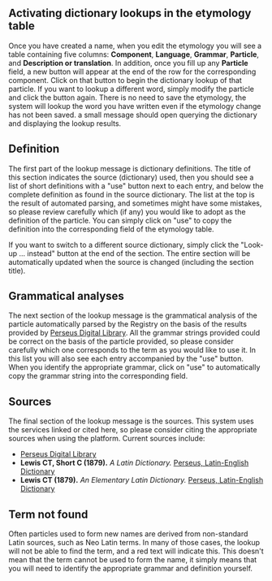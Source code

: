 ## Activating dictionary lookups in the etymology table

Once you have created a name, when you edit the etymology you will see a table
containing five columns: **Component**, **Language**, **Grammar**, **Particle**,
and **Description or translation**. In addition, once you fill up any
**Particle** field, a new <i class="fas fa-book"> </i> button will appear at the
end of the row for the corresponding component. Click on that button to begin
the dictionary lookup of that particle. If you want to lookup a different word,
simply modify the particle and click the button again. There is no need to save
the etymology, the system will lookup the word you have written even if the
etymology change has not been saved. a small message should open querying the
dictionary and displaying the lookup results.

## Definition

The first part of the lookup message is dictionary definitions. The title of
this section indicates the source (dictionary) used, then you should see a list
of short definitions with a "use" button next to each entry, and below the
complete definition as found in the source dictionary. The list at the top is
the result of automated parsing, and sometimes might have some mistakes, so
please review carefully which (if any) you would like to adopt as the definition
of the particle. You can simply click on "use" to copy the definition into the
corresponding field of the etymology table.

If you want to switch to a different source dictionary, simply click the
<i class="fas fa-exchange"> </i> "Look-up ... instead" button at the end of the
section. The entire section will be automatically updated when the source is
changed (including the section title).

## Grammatical analyses

The next section of the lookup message is the grammatical analysis of the
particle automatically parsed by the Registry on the basis of the results
provided by [Perseus Digital Library](https://www.perseus.tufts.edu/hopper/).
All the grammar strings provided could be correct on the basis of the particle
provided, so please consider carefully which one corresponds to the term as you
would like to use it. In this list you will also see each entry accompanied by
the "use" button. When you identify the appropriate grammar, click on "use" to
automatically copy the grammar string into the corresponding field.

## Sources

The final section of the lookup message is the sources. This system uses the
services linked or cited here, so please consider citing the appropriate sources
when using the platform. Current sources include:

* [Perseus Digital Library](https://www.perseus.tufts.edu/hopper/)
* **Lewis CT, Short C (1879).** *A Latin Dictionary.*
  [Perseus, Latin-English Dictionary](https://www.perseus.tufts.edu/hopper/text?doc=Perseus:text:1999.04.0059)
* **Lewis CT (1879).** *An Elementary Latin Dictionary.*
  [Perseus, Latin-English Dictionary](https://www.perseus.tufts.edu/hopper/text?doc=Perseus:text:1999.04.0060)

## Term not found

Often particles used to form new names are derived from non-standard Latin
sources, such as Neo Latin terms. In many of those cases, the lookup will not be
able to find the term, and a red text will indicate this. This doesn't mean that
the term cannot be used to form the name, it simply means that you will need to
identify the appropriate grammar and definition yourself.

